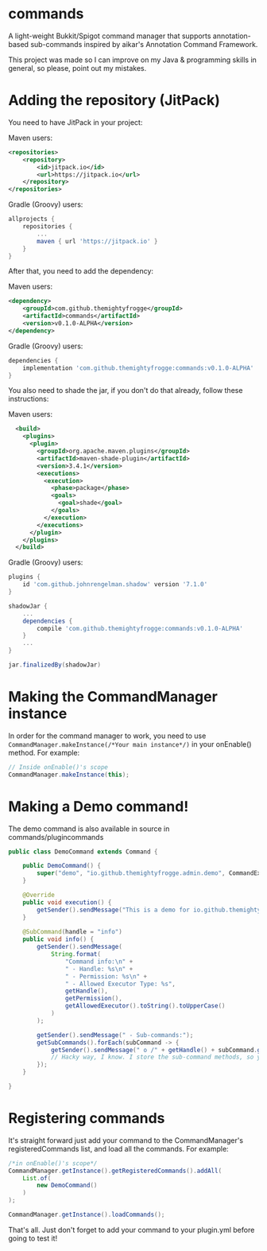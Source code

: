# commands
A light-weight Bukkit/Spigot command manager that supports annotation-based sub-commands inspired by aikar's Annotation Command Framework.

This project was made so I can improve on my Java & programming skills in general, so please, point out my mistakes.

# Adding the repository (JitPack)
You need to have JitPack in your project:

Maven users:
```xml
<repositories>
	<repository>
	    <id>jitpack.io</id>
	    <url>https://jitpack.io</url>
	</repository>
</repositories>
```

Gradle (Groovy) users:
```gradle
allprojects {
	repositories {
		...
	    maven { url 'https://jitpack.io' }
	}
}
```

After that, you need to add the dependency:

Maven users:
```xml
<dependency>
    <groupId>com.github.themightyfrogge</groupId>
	<artifactId>commands</artifactId>
	<version>v0.1.0-ALPHA</version>
</dependency>
```

Gradle (Groovy) users:
```gradle
dependencies {
    implementation 'com.github.themightyfrogge:commands:v0.1.0-ALPHA'
}
```

You also need to shade the jar, if you don't do that already, follow these instructions:

Maven users:
```xml
  <build>
    <plugins>
      <plugin>
        <groupId>org.apache.maven.plugins</groupId>
        <artifactId>maven-shade-plugin</artifactId>
        <version>3.4.1</version>
        <executions>
          <execution>
            <phase>package</phase>
            <goals>
              <goal>shade</goal>
            </goals>
          </execution>
        </executions>
      </plugin>
    </plugins>
  </build>
```

Gradle (Groovy) users:
```gradle
plugins {
    id 'com.github.johnrengelman.shadow' version '7.1.0'
}

shadowJar {
    ...
    dependencies {
        compile 'com.github.themightyfrogge:commands:v0.1.0-ALPHA'
    }
    ...
}

jar.finalizedBy(shadowJar)
```

# Making the CommandManager instance
In order for the command manager to work, you need to use ``CommandManager.makeInstance(/*Your main instance*/)`` in your onEnable() method.
For example:

```java
// Inside onEnable()'s scope
CommandManager.makeInstance(this);
```

# Making a Demo command!
The demo command is also available in source in commands/plugincommands
```java
public class DemoCommand extends Command {

    public DemoCommand() {
        super("demo", "io.github.themightyfrogge.admin.demo", CommandExecutorType.CONSOLE);
    }

    @Override
    public void execution() {
        getSender().sendMessage("This is a demo for io.github.themightyfrogge's command manager!");
    }
    
    @SubCommand(handle = "info")
    public void info() {
        getSender().sendMessage(
            String.format(
                "Command info:\n" +
                " - Handle: %s\n" +
                " - Permission: %s\n" + 
                " - Allowed Executor Type: %s",
                getHandle(),
                getPermission(),
                getAllowedExecutor().toString().toUpperCase()
            )
        );

        getSender().sendMessage(" - Sub-commands:");
        getSubCommands().forEach(subCommand -> {
            getSender().sendMessage(" o /" + getHandle() + subCommand.getAnnotation(SubCommand.class).handle()); 
            // Hacky way, I know. I store the sub-command methods, so you'd have to get the annotation to get it's name as shown...
        });
    }

}
```

# Registering commands
It's straight forward just add your command to the CommandManager's registeredCommands list, and load all the commands.
For example:
```java
/*in onEnable()'s scope*/
CommandManager.getInstance().getRegisteredCommands().addAll(
    List.of(
        new DemoCommand()
    )
);

CommandManager.getInstance().loadCommands();
```
That's all. Just don't forget to add your command to your plugin.yml before going to test it!
